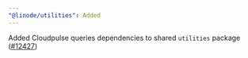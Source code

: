 ```yaml
---
"@linode/utilities": Added
---
```


Added Cloudpulse queries dependencies to shared `utilities` package ([#12427](https://github.com/linode/manager/pull/12427))
